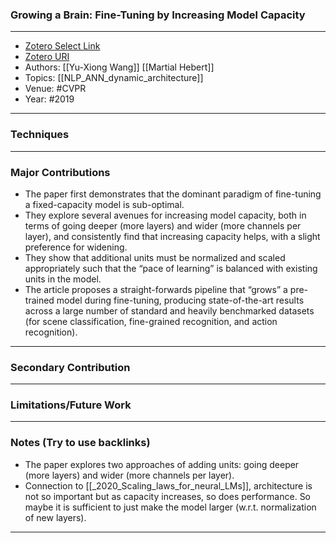 ### Growing a Brain: Fine-Tuning by Increasing Model Capacity
---
- [Zotero Select Link](zotero://select/groups/2480461/items/I4LRGFLG)
- [Zotero URI](https://www.zotero.org/groups/2480461/items/I4LRGFLG)
- Authors: [[Yu-Xiong Wang]] [[Martial Hebert]]
- Topics: [[NLP_ANN_dynamic_architecture]]
- Venue: #CVPR
- Year: #2019
---
### Techniques
---
### Major Contributions
- The paper first demonstrates that the dominant paradigm of fine-tuning a fixed-capacity model is sub-optimal.
- They explore several avenues for increasing model capacity, both in terms of going deeper (more layers) and wider (more channels per  layer), and consistently find that increasing capacity helps, with a slight preference for widening.
- They show that additional units must be normalized and scaled appropriately such that the “pace of learning” is balanced with existing units in the model.
- The article proposes a straight-forwards pipeline that “grows” a pre-trained model during fine-tuning, producing state-of-the-art results across a large number of standard and heavily benchmarked  datasets (for scene classification, fine-grained recognition, and action recognition).
---
### Secondary Contribution
---
### Limitations/Future Work
---
### Notes (Try to use backlinks)
- The paper explores two approaches of adding units: going deeper (more layers) and wider (more channels per layer).
- Connection to [[_2020_Scaling_laws_for_neural_LMs]], architecture is not so important but as capacity increases, so does performance. So maybe it is sufficient to just make the model larger (w.r.t. normalization of new layers).
---



